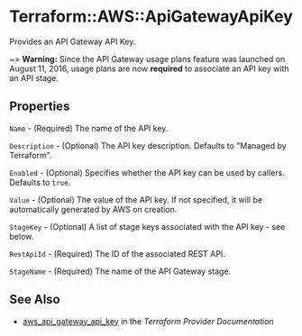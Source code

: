 # Terraform::AWS::ApiGatewayApiKey

Provides an API Gateway API Key.

~> **Warning:** Since the API Gateway usage plans feature was launched on August 11, 2016, usage plans are now **required** to associate an API key with an API stage.

## Properties

`Name` - (Required) The name of the API key.

`Description` - (Optional) The API key description. Defaults to "Managed by Terraform".

`Enabled` - (Optional) Specifies whether the API key can be used by callers. Defaults to `true`.

`Value` - (Optional) The value of the API key. If not specified, it will be automatically generated by AWS on creation.

`StageKey` - (Optional) A list of stage keys associated with the API key - see below.

`RestApiId` - (Required) The ID of the associated REST API.

`StageName` - (Required) The name of the API Gateway stage.


## See Also

* [aws_api_gateway_api_key](https://www.terraform.io/docs/providers/aws/r/api_gateway_api_key.html) in the _Terraform Provider Documentation_